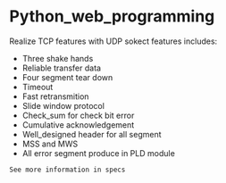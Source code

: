 # Python_web_programming
Realize TCP features with UDP sokect
features includes:
* Three shake hands
* Reliable transfer data
* Four segment tear down
* Timeout
* Fast retransmition
* Slide window protocol
* Check_sum for check bit error
* Cumulative acknowledgement
* Well_designed header for all segment
* MSS and MWS
* All error segment produce in PLD module

`See more information in specs`
